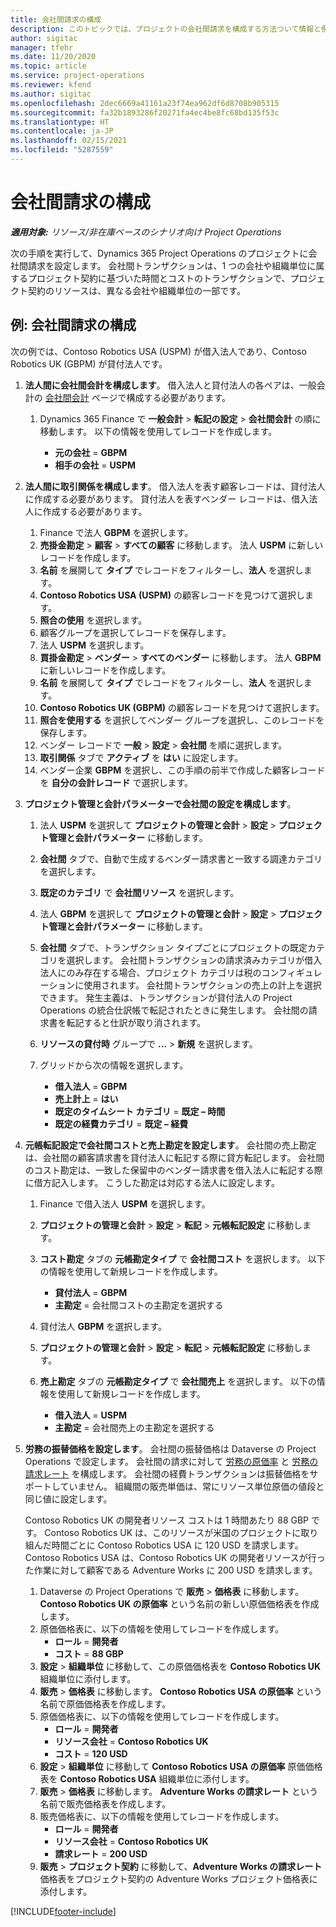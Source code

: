 ```yaml
---
title: 会社間請求の構成
description: このトピックでは、プロジェクトの会社間請求を構成する方法ついて情報と例を提供します。
author: sigitac
manager: tfehr
ms.date: 11/20/2020
ms.topic: article
ms.service: project-operations
ms.reviewer: kfend
ms.author: sigitac
ms.openlocfilehash: 2dec6669a41161a23f74ea962df6d8708b905315
ms.sourcegitcommit: fa32b1893286f20271fa4ec4be8fc68bd135f53c
ms.translationtype: HT
ms.contentlocale: ja-JP
ms.lasthandoff: 02/15/2021
ms.locfileid: "5287559"
---
```

# <a name="configure-intercompany-invoicing"></a>会社間請求の構成

_**適用対象:** リソース/非在庫ベースのシナリオ向け Project Operations_

次の手順を実行して、Dynamics 365 Project Operations のプロジェクトに会社間請求を設定します。 会社間トランザクションは、1 つの会社や組織単位に属するプロジェクト契約に基づいた時間とコストのトランザクションで、プロジェクト契約のリソースは、異なる会社や組織単位の一部です。

## <a name="example-configure-intercompany-invoicing"></a>例: 会社間請求の構成

次の例では、Contoso Robotics USA (USPM) が借入法人であり、Contoso Robotics UK (GBPM) が貸付法人です。 

1. **法人間に会社間会計を構成します**。 借入法人と貸付法人の各ペアは、一般会計の [会社間会計](https://docs.microsoft.com/dynamics365/finance/general-ledger/intercompany-accounting-setup) ページで構成する必要があります。
    
    1. Dynamics 365 Finance で **一般会計** > **転記の設定** > **会社間会計** の順に移動します。 以下の情報を使用してレコードを作成します。

        - **元の会社** = **GBPM**
        - **相手の会社** = **USPM**

2. **法人間に取引関係を構成します**。 借入法人を表す顧客レコードは、貸付法人に作成する必要があります。 貸付法人を表すベンダー レコードは、借入法人に作成する必要があります。

     1. Finance で法人 **GBPM** を選択します。
     2. **売掛金勘定** > **顧客** > **すべての顧客** に移動します。 法人 **USPM** に新しいレコードを作成します。
     3. **名前** を展開して **タイプ** でレコードをフィルターし、**法人** を選択します。 
     4. **Contoso Robotics USA (USPM)** の顧客レコードを見つけて選択します。
     5. **照合の使用** を選択します。 
     6. 顧客グループを選択してレコードを保存します。
     7. 法人 **USPM** を選択します。
     8. **買掛金勘定** > **ベンダー** > **すべてのベンダー** に移動します。 法人 **GBPM** に新しいレコードを作成します。
     9. **名前** を展開して **タイプ** でレコードをフィルターし、**法人** を選択します。 
     10. **Contoso Robotics UK (GBPM)** の顧客レコードを見つけて選択します。
     11. **照合を使用する** を選択してベンダー グループを選択し、このレコードを保存します。
     12. ベンダー レコードで **一般** > **設定** > **会社間** を順に選択します。
     13. **取引関係** タブで **アクティブ** を **はい** に設定します。
     14. ベンダー企業 **GBPM** を選択し、この手順の前半で作成した顧客レコードを **自分の会計レコード** で選択します。

3. **プロジェクト管理と会計パラメーターで会社間の設定を構成します**。 

    1. 法人 **USPM** を選択して **プロジェクトの管理と会計** > **設定** > **プロジェクト管理と会計パラメーター** に移動します。
    2. **会社間** タブで、自動で生成するベンダー請求書と一致する調達カテゴリを選択します。
    3. **既定のカテゴリ** で **会社間リソース** を選択します。
    4. 法人 **GBPM** を選択して **プロジェクトの管理と会計** > **設定** > **プロジェクト管理と会計パラメーター** に移動します。
    5. **会社間** タブで、トランザクション タイプごとにプロジェクトの既定カテゴリを選択します。 会社間トランザクションの請求済みカテゴリが借入法人にのみ存在する場合、プロジェクト カテゴリは税のコンフィギュレーションに使用されます。 会社間トランザクションの売上の計上を選択できます。 発生主義は、トランザクションが貸付法人の Project Operations の統合仕訳帳で転記されたときに発生します。 会社間の請求書を転記すると仕訳が取り消されます。
    6. **リソースの貸付時** グループで **...** > **新規** を選択します。 
    7. グリッドから次の情報を選択します。

          - **借入法人** = **GBPM**
          - **売上計上** = **はい**
          - **既定のタイムシート カテゴリ** = **既定 – 時間**
          - **既定の経費カテゴリ** = **既定 – 経費**

4. **元帳転記設定で会社間コストと売上勘定を設定します**。 会社間の売上勘定は、会社間の顧客請求書を貸付法人に転記する際に貸方転記します。 会社間のコスト勘定は、一致した保留中のベンダー請求書を借入法人に転記する際に借方記入します。 こうした勘定は対応する法人に設定します。 
      
     1. Finance で借入法人 **USPM** を選択します。 
     2. **プロジェクトの管理と会計** > **設定** > **転記** > **元帳転記設定** に移動します。 
     3. **コスト勘定** タブの **元帳勘定タイプ** で **会社間コスト** を選択します。 以下の情報を使用して新規レコードを作成します。
      
        - **貸付法人** = **GBPM**
        - **主勘定** = 会社間コストの主勘定を選択する
        
     4. 貸付法人 **GBPM** を選択します。 
     5. **プロジェクトの管理と会計** > **設定** > **転記** > **元帳転記設定** に移動します。 
     6. **売上勘定** タブの **元帳勘定タイプ** で **会社間売上** を選択します。 以下の情報を使用して新規レコードを作成します。

        - **借入法人** = **USPM**
        - **主勘定** = 会社間売上の主勘定を選択する 

5. **労務の振替価格を設定します**。 会社間の振替価格は Dataverse の Project Operations で設定します。 会社間の請求に対して [労務の原価率](../pricing-costing/set-up-labor-cost-rate.md#transfer-pricing-and-costs-for-resources-outside-of-your-division-or-legal-entity) と [労務の請求レート](../pricing-costing/set-up-labor-bill-rate.md#transfer-pricing-or-set-up-bill-rates-for-resources-from-other-organizational-units-or-divisions) を構成します。 会社間の経費トランザクションは振替価格をサポートしていません。 組織間の販売単価は、常にリソース単位原価の値段と同じ値に設定します。

      Contoso Robotics UK の開発者リソース コストは 1 時間あたり 88 GBP です。 Contoso Robotics UK は、このリソースが米国のプロジェクトに取り組んだ時間ごとに Contoso Robotics USA に 120 USD を請求します。 Contoso Robotics USA は、Contoso Robotics UK の開発者リソースが行った作業に対して顧客である Adventure Works に 200 USD を請求します。

      1. Dataverse の Project Operations で **販売** > **価格表** に移動します。 **Contoso Robotics UK の原価率** という名前の新しい原価価格表を作成します。 
      2. 原価価格表に、以下の情報を使用してレコードを作成します。
         - **ロール** = **開発者**
         - **コスト** = **88 GBP**
      3. **設定** > **組織単位** に移動して、この原価価格表を **Contoso Robotics UK** 組織単位に添付します。
      4. **販売** > **価格表** に移動します。 **Contoso Robotics USA の原価率** という名前で原価価格表を作成します。 
      5. 原価価格表に、以下の情報を使用してレコードを作成します。
          - **ロール** = **開発者**
          - **リソース会社** = **Contoso Robotics UK**
          - **コスト** = **120 USD**
      6. **設定** > **組織単位** に移動して **Contoso Robotics USA の原価率** 原価価格表を **Contoso Robotics USA** 組織単位に添付します。
      7. **販売** > **価格表** に移動します。 **Adventure Works の請求レート** という名前で販売価格表を作成します。 
      8. 販売価格表に、以下の情報を使用してレコードを作成します。
          - **ロール** = **開発者**
          - **リソース会社** = **Contoso Robotics UK**
          - **請求レート** = **200 USD**
      9. **販売** > **プロジェクト契約** に移動して、**Adventure Works の請求レート** 価格表をプロジェクト契約の Adventure Works プロジェクト価格表に添付します。


[!INCLUDE[footer-include](../includes/footer-banner.md)]